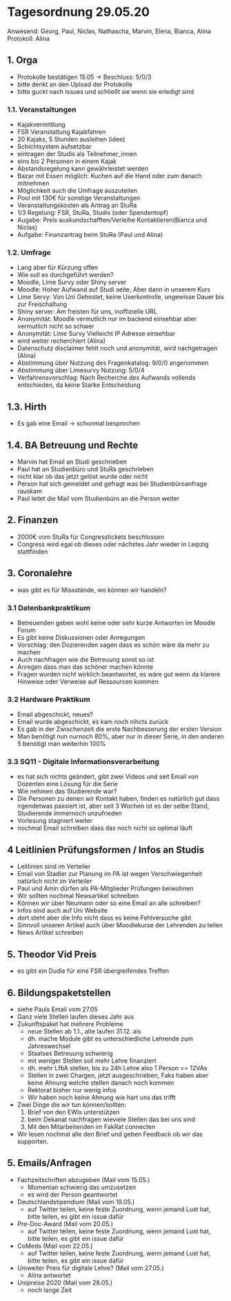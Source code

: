 ---
---


# Tagesordnung 29.05.20

Anwesend: Georg, Paul, Niclas, Nathascha, Marvin, Elena, Bianca, Alina  
Protokoll: Alina

## 1. Orga
  * Protokolle bestätigen 15.05
  -> Beschluss: 5/0/3 
  * bitte denkt an den Upload der Protokolle
  * bitte guckt nach Issues und schließt sie wenn sie erledigt sind 

### 1.1. Veranstaltungen
  * Kajakvermittlung
  * FSR Veranstaltung Kajakfahren
  * 20 Kajaks, 5 Stunden ausleihen (idee)
  * Schichtsystem aufsetzbar
  * eintragen der Studis als Teilnehmer_innen
  * eins bis 2 Personen in einem Kajak
  * Abstandsregelung kann gewährleistet werden
  * Bazar mit Essen möglich: Kuchen auf die Hand oder zum danach mitnehmen
  * Möglichkeit auch die Umfrage auszuteilen
  * Pool mit 130€ für sonstige Veranstaltungen
  * Veranstaltungskosten als Antrag an StuRa
  * 1/3 Regelung: FSR, StuRa, Studis (oder Spendentopf)
  * Augabe: Preis auskundschafften/Verleihe Kontaktieren(Bianca und Niclas)
  * Aufgabe: Finanzantrag beim StuRa (Paul und Alina)

### 1.2. Umfrage
  * Lang aber für Kürzung offen
  * Wie soll es durchgeführt werden?
  * Moodle, Lime Survy oder Shiny server
  * Moodle: Hoher Aufwand auf Studi seite, Aber dann in unserem Kurs
  * Lime Servy: Von Uni Gehostet, keine Userkontrolle, ungewisse Dauer bis zur Freischaltung
  * Shiny server: Am freisten für uns, inoffizielle URL
  * Anonymität: Moodle  vermutlich nur im backend einsehbar aber vermutlich nicht so schwer
  * Anonymität: Lime Survy Vielleicht IP Adresse einsehbar
  * wird weiter recherchiert (Alina)
  * Datenschutz disclaimer fehlt noch und anonymität, wird nachgetragen (Alina)
  * Abstimmung über Nutzung des Fragenkatalog: 9/0/0 angenommen
  * Abstimmung über Limesurvy Nutzung: 5/0/4
  * Verfahrensvorschlag: Nach Recherche des Aufwands vollends entschieden, da keine Starke Entscheidung

## 1.3. Hirth
  * Es gab eine Email
  -> schonmal besprochen

## 1.4. BA Betreuung und Rechte
  * Marvin hat Email an Studi geschrieben
  * Paul hat an Studienbüro und StuRa geschrieben
  * nicht klar ob das jetzt gelöst wurde oder nicht
  * Person hat sich gemeldet und gefragt was bei Studienbüroanfrage rauskam
  * Paul leitet die Mail vom Studienbüro an die Person weiter

## 2. Finanzen
  * 2000€ vom StuRa für Congresstickets beschlossen
  * Congress wird egal ob dieses oder nächstes Jahr wieder in Leipzig
stattfinden

## 3. Coronalehre
  * was gibt es für Missstände, wo können wir handeln?

### 3.1 Datenbankpraktikum
  * Betreuenden geben wohl keine oder sehr kurze Antworten im Moodle Forum
  * Es gibt keine Diskussionen oder Anregungen
  * Vorschlag: den Dozierenden sagen dass es schön wäre da mehr zu machen
  * Auch nachfragen wie die Betreuung sonst so ist
  * Anregen dass man das schöner machen könnte
  * Fragen wurden nicht wirklich beantwortet, es wäre gut wenn da klarere Hinweise oder Verweise auf Ressourcen kommen


### 3.2 Hardware Praktikum
  * Email abgeschickt, neues?
  * Email wurde abgeschickt, es kam noch nihcts zurück
  * Es gab in der Zwischenzeit die erste Nachbesserung der ersten Version
  * Man benötigt nun nurnoch 80%, aber nur in dieser Serie, in den anderen 5 benötigt man weiterhin 100%

### 3.3 SQ11 - Digitale Informationsverarbeitung
  * es hat sich nichts geändert, gibt zwei Videos und seit Email von
Dozenten eine Lösung für die Serie
  * Wie nehmen das Studierende war? 
  * Die Personen zu denen wir Kontakt haben, finden es natürlich gut dass irgendetwas passiert ist, aber seit 3 Wochen ist es der selbe Stand, Studierende immernoch unzufrieden
  * Vorlesung stagniert weiter
  * nochmal Email schreiben dass das noch nicht so optimal läuft

## 4 Leitlinien Prüfungsformen / Infos an Studis
  * Leitlinien sind im Verteiler
  * Email von Stadler zur Planung im PA ist wegen Verschwiegenheit natürlich nicht im Verteiler
  * Paul und Amin dürfen als PA-Mitglieder Prüfungen beiwohnen
  * Wir sollten nochmal Newsartikel schreiben
  * Können wir über Neumann oder so eine Email an alle schreiben?
  * Infos sind auch auf Uni Website
  * dort steht aber die Info nicht dass es keine Fehlversuche gibt
  * Sinnvoll unseren Artikel auch über Moodlekurse der Lehrenden zu teilen
  * News Artikel schreiben

## 5. Theodor Vid Preis
  * es gibt ein Dudle für eine FSR übergreifendes Treffen

## 6. Bildungspaketstellen
  * siehe Pauls Email vom 27.05
  * Ganz viele Stellen laufen dieses Jahr aus
  * Zukunftspaket hat mehrere Probleme
    * neue Stellen ab 1.1., alte laufen 31.12. ais
    * dh. mache Module gibt es unterschiedliche Lehrende zum Jahreswechsel
    * Staatsex Betreuung schwierig
    * mit weniger Stellen soll mehr Lehre finanziert
    * dh. mehr LfbA stellen, bis zu 24h Lehre also 1 Person == 12VAs
    * Stellen in zwei Chargen, jetzt ausgeschrieben, Faks haben aber keine Ahnung welche stellen danach noch kommen
    * Rektorat bisher nur wenig infos
    * Wir haben noch keine Ahnung wie hart uns das trifft
  * Zwei Dinge die wir tun können/sollten:
    1. Brief von den EWIs unterstützen
    2. beim Dekanat nachfragen wieviele Stellen das bei uns sind
    3. Mit den Mitarbeitenden im FakRat connecten
  * Wir lesen nochmal alle den Brief und geben Feedback ob wir das
supporten.

## 5. Emails/Anfragen
  * Fachzeitschriften abzugeben (Mail vom 15.05.)
    * Momentan schwierig das umzusetzen
    * es wird der Person geantwortet
  * Deutschlandstipendium (Mail vom 19.05.)
    * auf Twitter teilen, keine feste Zuordnung, wenn jemand Lust hat,
bitte teilen, es gibt ein issue dafür
  * Pre-Doc-Award (Mail vom 20.05.)
    * auf Twitter teilen, keine feste Zuordnung, wenn jemand Lust hat,
bitte teilen, es gibt ein issue dafür
  * CoMeds (Mail vom 22.05.)
    * auf Twitter teilen, keine feste Zuordnung, wenn jemand Lust hat,
bitte teilen, es gibt ein issue dafür
  * Uniweiter Preis für digitale Lehre? (Mail vom 27.05.) 
    * Alina antwortet
  * Unipreise 2020 (Mail vom 28.05.)
    * noch lange Zeit